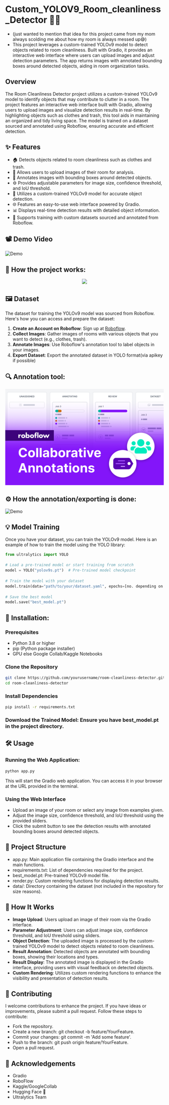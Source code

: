 # Custom_YOLOV9_Room_cleanliness_Detector 🤖🧹
- (just wanted to mention that idea for this project came from my mom always scolding me about how my room is always messed up😅)
- This project leverages a custom-trained YOLOv9 model to detect objects related to room cleanliness. Built with Gradio, it provides an interactive web interface where users can upload images and adjust detection parameters. The app returns images with annotated bounding boxes around detected objects, aiding in room organization tasks.

## Overview
The Room Cleanliness Detector project utilizes a custom-trained YOLOv9 model to identify objects that may contribute to clutter in a room. The project features an interactive web interface built with Gradio, allowing users to upload images and visualize detection results in real-time. By highlighting objects such as clothes and trash, this tool aids in maintaining an organized and tidy living space. The model is trained on a dataset sourced and annotated using Roboflow, ensuring accurate and efficient detection.

## ✨ Features

- 🏠 Detects objects related to room cleanliness such as clothes and trash.
- 📸 Allows users to upload images of their room for analysis.
- 🎨 Annotates images with bounding boxes around detected objects.
- ⚙️ Provides adjustable parameters for image size, confidence threshold, and IoU threshold.
- 🤖 Utilizes a custom-trained YOLOv9 model for accurate object detection.
- 🌐 Features an easy-to-use web interface powered by Gradio.
- 📊 Displays real-time detection results with detailed object information.
- 💾 Supports training with custom datasets sourced and annotated from Roboflow.

## 📽️ Demo Video

![Demo](Demo3.gif)

## 🧠 How the project works:

<p align="center">
<img src="app.smartdraw.com_editor.aspx_templateId=4f696a0d-62c3-4c7e-8e58-0c173c7d0e30&flags=128.png" />
</p>

## 🖼 Dataset

The dataset for training the YOLOv9 model was sourced from Roboflow. Here's how you can access and prepare the dataset:

1. **Create an Account on Roboflow**: Sign up at [Roboflow](https://roboflow.com/).
2. **Collect Images**: Gather images of rooms with various objects that you want to detect (e.g., clothes, trash).
3. **Annotate Images**: Use Roboflow's annotation tool to label objects in your images.
4. **Export Dataset**: Export the annotated dataset in YOLO format(via apikey if possible)

## 🔍 Annotation tool:
<p align="center">
<img src="roboflow.png" />
</p>

## ⚙ How the annotation/exporting is done:

![Demo](Demo4.gif)

## 💡 Model Training
Once you have your dataset, you can train the YOLOv9 model. Here is an example of how to train the model using the YOLO library:
```python
from ultralytics import YOLO

# Load a pre-trained model or start training from scratch
model = YOLO("yolov9s.pt")  # Pre-trained model checkpoint

# Train the model with your dataset
model.train(data="path/to/your/dataset.yaml", epochs=[no. depending on hyperparameters])

# Save the best model
model.save("best_model.pt")

```

## 🚀 Installation:
### Prerequisites

- Python 3.8 or higher
- pip (Python package installer)
- GPU else Google Collab/Kaggle Notebooks

### Clone the Repository

```bash
git clone https://github.com/yourusername/room-cleanliness-detector.git
cd room-cleanliness-detector

```

### Install Dependencies
```bash
pip install -r requirements.txt
```

### Download the Trained Model: Ensure you have best_model.pt in the project directory.

## 🛠️ Usage
### Running the Web Application:
```bash
python app.py
```
This will start the Gradio web application. You can access it in your browser at the URL provided in the terminal.
### Using the Web Interface
- Upload an image of your room or select any image from examples given.
- Adjust the image size, confidence threshold, and IoU threshold using the provided sliders.
- Click the submit button to see the detection results with annotated bounding boxes around detected objects.

## 📂 Project Structure
- app.py: Main application file containing the Gradio interface and the main functions.
- requirements.txt: List of dependencies required for the project.
- best_model.pt: Pre-trained YOLOv9 model file.
- render.py: Custom rendering functions for displaying detection results.
- data/: Directory containing the dataset (not included in the repository for size reasons).

## 🧠 How It Works
- **Image Upload**: Users upload an image of their room via the Gradio interface.
- **Parameter Adjustment**: Users can adjust image size, confidence threshold, and IoU threshold using sliders.
- **Object Detection**: The uploaded image is processed by the custom-trained YOLOv9 model to detect objects related to room cleanliness.
- **Result Annotation**: Detected objects are annotated with bounding boxes, showing their locations and types.
- **Result Display**: The annotated image is displayed in the Gradio interface, providing users with visual feedback on detected objects.
- **Custom Rendering**: Utilizes custom rendering functions to enhance the visibility and presentation of detection results.

## 🤝 Contributing
I welcome contributions to enhance the project. If you have ideas or improvements, please submit a pull request. Follow these steps to contribute:

- Fork the repository.
- Create a new branch: git checkout -b feature/YourFeature.
- Commit your changes: git commit -m 'Add some feature'.
- Push to the branch: git push origin feature/YourFeature.
- Open a pull request.

## 🙏 Acknowledgements
- Gradio
- RoboFlow
- Kaggle/GoogleCollab
- Hugging Face 🤗
- Ultralytics Team
